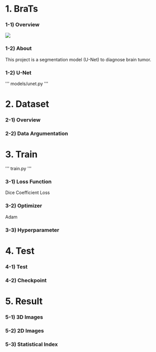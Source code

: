 # 1. BraTs

### 1-1) Overview
![](blob:https://imgur.com/2f5429e1-ec73-46f2-840e-b3690168d0ac)

### 1-2) About
This project is a segmentation model (U-Net) to diagnose brain tumor. 

### 1-2) U-Net
'''
models/unet.py
'''
![]()


# 2. Dataset

### 2-1) Overview

### 2-2) Data Argumentation

# 3. Train
'''
train.py
'''

### 3-1) Loss Function
Dice Coefficient Loss

### 3-2) Optimizer
Adam 

### 3-3) Hyperparameter

# 4. Test
### 4-1) Test

### 4-2) Checkpoint


# 5. Result
### 5-1) 3D Images
### 5-2) 2D Images
### 5-3) Statistical Index
